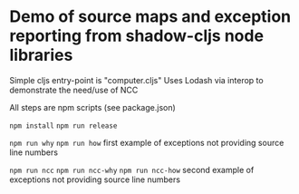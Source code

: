 # Demo of source maps and exception reporting from shadow-cljs node libraries

Simple cljs entry-point is "computer.cljs"
Uses Lodash via interop to demonstrate the need/use of NCC

All steps are npm scripts (see package.json)

`npm install`
`npm run release`

`npm run why`
`npm run how`  first example of exceptions not providing source line numbers

`npm run ncc`
`npm run ncc-why`
`npm run ncc-how`   second example of exceptions not providing source line numbers
